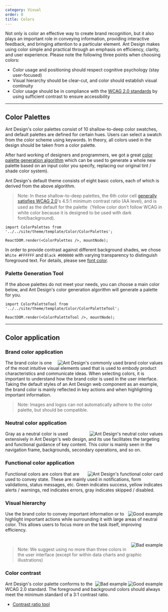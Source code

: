 ```yaml
---
category: Visual
order: 0
title: Colors
---
```


Not only is color an effective way to create brand recognition, but it also plays an important role in conveying information, providing interactive feedback, and bringing attention to a particular element. Ant Design makes using color simple and practical through an emphasis on efficiency, clarity, and user experience. Please note the following three points when choosing colors:

- Color usage and positioning should respect cognitive psychology (stay user-focused)
- Visual hierarchy should be clear-cut, and color should establish visual continuity
- Color usage should be in compliance with the [WCAG 2.0 standards](https://www.w3.org/WAI/WCAG20/glance/ "Web Content Accessibility Guidelines") by using sufficient contrast to ensure accessibility

---

## Color Palettes

Ant Design's color palettes consist of 10 shallow-to-deep color swatches, and default palettes are defined for certain hues. Users can select a swatch from the color scheme using keywords. In theory, all colors used in the design should be taken from a color palette.

After hard working of designers and programmers, we got a great [color palette generation algorithm](https://github.com/ant-design/ant-design/blob/244a2fd2da5561dc13a32ea894ba1bdbd13421aa/components/style/color/colorPalette.less) which can be used to generate a whole new palette based on an input color you specify, replacing our original tint / shade color system).

Ant Design's default theme consists of eight basic colors, each of which is derived from the above algorithm.

> Note: In these shallow-to-deep palettes, the 6th color cell [generally satisfies WCAG 2.0](https://leaverou.github.io/contrast-ratio/)'s 4.5:1 minimum contrast ratio (AA level), and is used as the default for the palette（Yellow color don't follow WCAG in white color because it is designed to be used with dark font/background).

`````__react
import ColorPalettes from '../../site/theme/template/Color/ColorPalettes';

ReactDOM.render(<ColorPalettes />, mountNode);
`````

In order to provide contrast against different background shades, we chose `White #FFFFFF` and `Black #000000` with varying transparency to distinguish foreground text. For details, please see [font color](/docs/spec/font#font-color).

### Palette Generation Tool

If the above palettes do not meet your needs, you can choose a main color below, and Ant Design's color generation algorithm will generate a palette for you.

`````__react
import ColorPaletteTool from '../../site/theme/template/Color/ColorPaletteTool';

ReactDOM.render(<ColorPaletteTool />, mountNode);
`````

---

## Color application

### Brand color application

<img class="preview-img no-padding" align="right" src="https://zos.alipayobjects.com/rmsportal/lVKfKMuLmaTlnTDitPEJ.png" alt="Ant Design's commonly used brand color values">

The brand color is one of the most intuitive visual elements used that is used to embody product characteristics and communicate ideas. When selecting colors, it is important to understand how the brand color is used in the user interface. Taking the default styles of an Ant Design web component as an example, the brand color is mainly reflected in key actions and when highlighting important information.

> Note: Images and logos can not automatically adhere to the color palette, but should be compatible.

### Neutral color application

<img class="preview-img no-padding" align="right" src="https://zos.alipayobjects.com/rmsportal/AmXwsVOWrLxDfwLNlyvL.png" alt="Ant Design's neutral color values">

Gray as a neutral color is used extensively in Ant Design's web design, and its use facilitates the targeting and functional guidance of key content. This color is mainly seen in the navigation frame, backgrounds, secondary operations, and so on.

### Functional color application

<img class="preview-img no-padding" align="right" src="https://zos.alipayobjects.com/rmsportal/mewwdThVwyTQzpZQtYXw.png" alt="Ant Design's functional color card">

Functional colors are colors that are used to convey state. These are mainly used in notifications, form validations, status messages, etc. Green indicates success, yellow indicates alerts / warnings, red indicates errors, gray indicates skipped / disabled.

### Visual hierarchy

<img class="preview-img no-padding good" align="right" src="https://zos.alipayobjects.com/rmsportal/ADUfVlZwjziJRUQSMbMt.png" alt="Good example" description="Guide the user's line of sight through brand color">

Use the brand color to convey important information or to highlight important actions while surrounding it with large areas of neutral color. This allows users to focus more on the task itself, improving efficiency.

<br />

<img class="preview-img no-padding bad" align="right" src="https://zos.alipayobjects.com/rmsportal/RmSDSeAAYphuiDFszIMa.png" alt="Bad example" description="Avoid using too many colors or colors in large areas">

> Note: We suggest using no more than three colors in the user interface (except for within data charts and graphic illustrations)

### Color contrast

<img class="preview-img no-padding good" align="right" src="https://zos.alipayobjects.com/rmsportal/jeyvhMIQgoPUotNerRGy.png" alt="Good example">
<img class="preview-img no-padding bad" align="right" src="https://zos.alipayobjects.com/rmsportal/ppdlrVnFCsYVicjDrnzi.png" alt="Bad example" description="When the contrast is less than 3:1, it becomes difficult to read">

Ant Design's color palette conforms to the WCAG 2.0 standard. The foreground and background colors should always meet the minimum standard of a 3:1 contrast ratio.

- [Contrast ratio tool](https://leaverou.github.io/contrast-ratio/#%23454545-on-%23fff)
